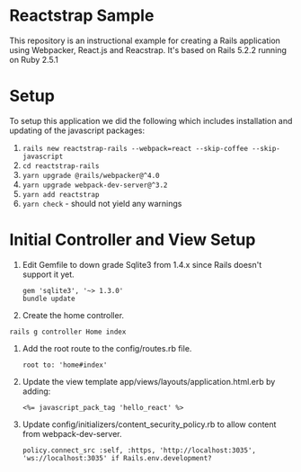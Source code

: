 # Reactstrap Sample

This repository is an instructional example for creating a Rails application
using Webpacker, React.js and Reacstrap. It's based on Rails 5.2.2 running on
Ruby 2.5.1

# Setup

To setup this application we did the following which includes installation and
updating of the javascript packages:

1. `rails new reactstrap-rails --webpack=react --skip-coffee --skip-javascript`
1. `cd reactstrap-rails`
1. `yarn upgrade @rails/webpacker@^4.0`
1. `yarn upgrade webpack-dev-server@^3.2`
1. `yarn add reactstrap`
1. `yarn check` - should not yield any warnings

# Initial Controller and View Setup

1. Edit Gemfile to down grade Sqlite3 from 1.4.x since Rails doesn't support it yet.
   ```
   gem 'sqlite3', '~> 1.3.0'
   bundle update
   ```
1.  Create the home controller.
   ```
   rails g controller Home index
   ```
1. Add the root route to the config/routes.rb file.
   ```
   root to: 'home#index'
   ```
1. Update the view template app/views/layouts/application.html.erb by adding:
   ```
   <%= javascript_pack_tag 'hello_react' %>
   ```
1. Update config/initializers/content_security_policy.rb to allow content from
   webpack-dev-server.
   ```
   policy.connect_src :self, :https, 'http://localhost:3035', 'ws://localhost:3035' if Rails.env.development?
   ```
